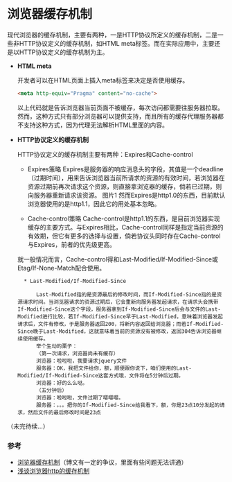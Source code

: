 # 浏览器缓存机制
现代浏览器的缓存机制，主要有两种，一是HTTP协议所定义的缓存机制，二是一些非HTTP协议定义的缓存机制，如HTML meta标签。而在实际应用中，主要还是以HTTP协议定义的缓存机制为主。
* __HTML meta__

    开发者可以在HTML页面上插入meta标签来决定是否使用缓存。
    ```html
    <meta http-equiv="Pragma" content="no-cache">
    ```
    以上代码就是告诉浏览器当前页面不被缓存，每次访问都需要往服务器拉取。然而，这种方式只有部分浏览器可以提供支持，而且所有的缓存代理服务器都不支持这种方式，因为代理无法解析HTML里面的内容。
    
* __HTTP协议定义的缓存机制__

    HTTP协议定义的缓存机制主要有两种：Expires和Cache-control
    * Expires策略
        Expires是服务器的响应消息头的字段，其值是一个deadline（过期时间），用来告诉浏览器当前所请求的资源的有效时间，若浏览器在资源过期前再次请求这个资源，则直接拿浏览器的缓存，倘若已过期，则向服务器重新请求该资源。
        图片1
        然而Expires是http1.0的东西，目前默认浏览器使用的是http1.1，因此它的用处基本忽略。
        
    * Cache-control策略
    Cache-control是http1.1的东西，是目前浏览器实现缓存的主要方式。与Expires相比，Cache-control同样是指定当前资源的有效期，但它有更多的选择与设置，倘若协议头同时存在Cache-control与Expires，前者的优先级更高。
    
    就一般情况而言，Cache-control得和Last-Modified/If-Modified-Since或Etag/If-None-Match配合使用。
    
        * Last-Modified/If-Modified-Since
            
            Last-Modified指的是资源最后的修改时间，而If-Modified-Since指的是资源请求时间。当浏览器请求的资源过期后，它会重新向服务器发起请求，在请求头会携带If-Modified-Since这个字段，服务器拿到If-Modified-Since后会与文件的Last-Modified进行比较，若If-Modified-Since早于Last-Modified，意味着浏览器发起请求后，文件有修改，于是服务器返回200，将新内容返回给浏览器；而若If-Modified-Since晚于Last-Modified，这就意味着当前的资源没有被修改，返回304告诉浏览器继续使用缓存。
            举个生动的栗子：
            （第一次请求，浏览器尚未有缓存）
            浏览器：啦啦啦，我要请求jquery文件
            服务器：OK，我把文件给你，额，顺便跟你说下，咱们使用的Last-Modified/If-Modified-Since这套方式哦，文件将在5分钟后过期。
            浏览器：好的么么哒。
            （五分钟后）
            浏览器：啦啦啦，文件过期了嘤嘤嘤。
            服务器：。。。把你的If-Modified-Since给我看下，额，你是23点10分发起的请求，然后文件的最后修改时间是23点

（未完待续...）

### 参考
* [浏览器缓存机制](http://www.cnblogs.com/skynet/archive/2012/11/28/2792503.html)（博文有一定的争议，里面有些问题无法讲通）
* [浅谈浏览器http的缓存机制](http://www.cnblogs.com/vajoy/p/5341664.html)